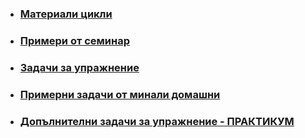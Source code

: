 - ### [Материали цикли](https://github.com/Justsvetoslavov/Introduction_to_programming_FMI-2021-2022/blob/main/Sem.%2003/Loops.pdf)
- ### [Примери от семинар](https://github.com/Justsvetoslavov/Introduction_to_programming_FMI-2021-2022/tree/main/Sem.%2003/Examples)
- ### [Задачи за упражнение](https://github.com/Justsvetoslavov/Introduction_to_programming_FMI-2021-2022/blob/main/Sem.%2003/Loop_Tasks.txt)
- ### [Примерни задачи от минали домашни](https://github.com/Justsvetoslavov/Introduction_to_programming_FMI-2021-2022/blob/main/Sem.%2003/Example%20Homework%20Tasks.txt)
- ### [Допълнителни задачи за упражнение - ПРАКТИКУМ](https://github.com/Justsvetoslavov/Introduction_to_programming_FMI-2021-2022/tree/main/Pract.%2003)
